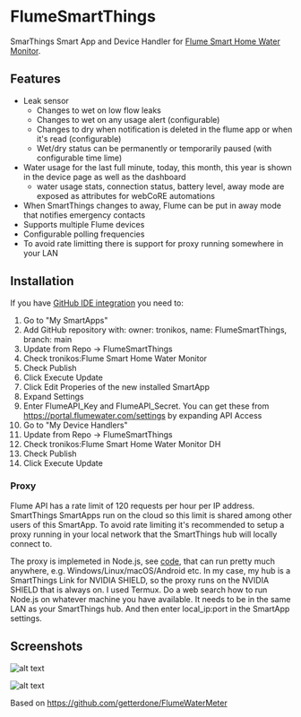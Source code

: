 # FlumeSmartThings
SmarThings Smart App and Device Handler for [Flume Smart Home Water Monitor](https://flumewater.com/).

## Features
- Leak sensor
  - Changes to wet on low flow leaks
  - Changes to wet on any usage alert (configurable)
  - Changes to dry when notification is deleted in the flume app or when it's read (configurable)
  - Wet/dry status can be permanently or temporarily paused (with configurable time lime)
- Water usage for the last full minute, today, this month, this year is shown in the device page as well as the dashboard
  - water usage stats, connection status, battery level, away mode are exposed as attributes for webCoRE automations
- When SmartThings changes to away, Flume can be put in away mode that notifies emergency contacts
- Supports multiple Flume devices
- Configurable polling frequencies
- To avoid rate limitting there is support for proxy running somewhere in your LAN 

## Installation
If you have [GitHub IDE integration](https://docs.smartthings.com/en/latest/tools-and-ide/github-integration.html) you need to:
1. Go to "My SmartApps"
2. Add GitHub repository with: owner: tronikos, name: FlumeSmartThings, branch: main
3. Update from Repo -> FlumeSmartThings
4. Check tronikos:Flume Smart Home Water Monitor
5. Check Publish
6. Click Execute Update
7. Click Edit Properies of the new installed SmartApp
8. Expand Settings
9. Enter FlumeAPI_Key and FlumeAPI_Secret. You can get these from https://portal.flumewater.com/settings by expanding API Access
10. Go to "My Device Handlers"
11. Update from Repo -> FlumeSmartThings
12. Check tronikos:Flume Smart Home Water Monitor DH
13. Check Publish
14. Click Execute Update

### Proxy
Flume API has a rate limit of 120 requests per hour per IP address. SmartThings SmartApps run on the cloud so this limit is shared among other users of this SmartApp. To avoid rate limiting it's recommended to setup a proxy running in your local network that the SmartThings hub will locally connect to.

The proxy is implemeted in Node.js, see [code](https://github.com/tronikos/FlumeSmartThings/blob/main/flumewater-proxy/index.js), that can run pretty much anywhere, e.g. Windows/Linux/macOS/Android etc. In my case, my hub is a SmartThings Link for NVIDIA SHIELD, so the proxy runs on the NVIDIA SHIELD that is always on. I used Termux. Do a web search how to run Node.js on whatever machine you have available. It needs to be in the same LAN as your SmartThings hub. And then enter local_ip:port in the SmartApp settings.

## Screenshots
![alt text](https://raw.githubusercontent.com/tronikos/FlumeSmartThings/main/screenshots/flume-device.png "Device screenshot")

![alt text](https://raw.githubusercontent.com/tronikos/FlumeSmartThings/main/screenshots/flume-smartapp-settings.png "SmartApp settings screenshot")


Based on https://github.com/getterdone/FlumeWaterMeter
